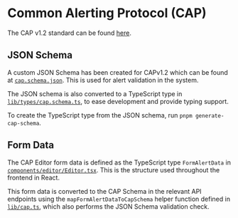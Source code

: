 # Common Alerting Protocol (CAP)

The CAP v1.2 standard can be found [here](http://docs.oasis-open.org/emergency/cap/v1.2/CAP-v1.2-os.html).

## JSON Schema

A custom JSON Schema has been created for CAPv1.2 which can be found at [`cap.schema.json`](../cap.schema.json). This is used for alert validation in the system.

The JSON schema is also converted to a TypeScript type in [`lib/types/cap.schema.ts`](../lib/types/cap.schema.ts), to ease development and provide typing support.

To create the TypeScript type from the JSON schema, run `pnpm generate-cap-schema`.

## Form Data

The CAP Editor form data is defined as the TypeScript type `FormAlertData` in [`components/editor/Editor.tsx`](../components/editor/Editor.tsx). This is the structure used throughout the frontend in React.

This form data is converted to the CAP Schema in the relevant API endpoints using the `mapFormAlertDataToCapSchema` helper function defined in [`lib/cap.ts`](../lib/cap.ts), which also performs the JSON Schema validation check.

